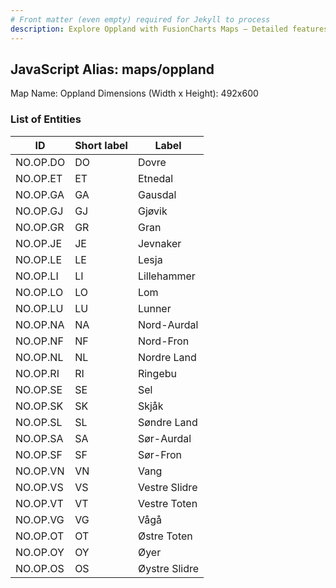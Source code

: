 ```yaml
---
# Front matter (even empty) required for Jekyll to process
description: Explore Oppland with FusionCharts Maps – Detailed features for seamless integration. Try now & enhance your data visualization today! 
---
```


## JavaScript Alias: maps/oppland

Map Name: Oppland
Dimensions (Width x Height): 492x600





### List of Entities

ID | Short label | Label
---|---|---|
NO.OP.DO|DO|Dovre
NO.OP.ET|ET|Etnedal
NO.OP.GA|GA|Gausdal
NO.OP.GJ|GJ|Gjøvik
NO.OP.GR|GR|Gran
NO.OP.JE|JE|Jevnaker
NO.OP.LE|LE|Lesja
NO.OP.LI|LI|Lillehammer
NO.OP.LO|LO|Lom
NO.OP.LU|LU|Lunner
NO.OP.NA|NA|Nord-Aurdal
NO.OP.NF|NF|Nord-Fron
NO.OP.NL|NL|Nordre Land
NO.OP.RI|RI|Ringebu
NO.OP.SE|SE|Sel
NO.OP.SK|SK|Skjåk
NO.OP.SL|SL|Søndre Land
NO.OP.SA|SA|Sør-Aurdal
NO.OP.SF|SF|Sør-Fron
NO.OP.VN|VN|Vang
NO.OP.VS|VS|Vestre Slidre
NO.OP.VT|VT|Vestre Toten
NO.OP.VG|VG|Vågå
NO.OP.OT|OT|Østre Toten
NO.OP.OY|OY|Øyer
NO.OP.OS|OS|Øystre Slidre

